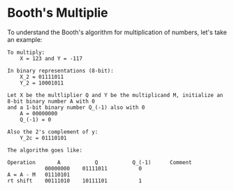 # Booth's Multiplie

To understand the Booth's algorithm for multiplication of numbers, let's take an example:

```
To multiply: 
	X = 123 and Y = -117

In binary representations (8-bit):
	X_2 = 01111011
	Y_2 = 10001011

Let X be the multliplier Q and Y be the multiplicand M, initialize an 8-bit binary number A with 0
and a 1-bit binary number Q_(-1) also with 0
	A = 00000000
	Q_(-1) = 0

Also the 2's complement of y:
	Y_2c = 01110101

The algorithm goes like:

Operation		A			Q			Q_(-1)		Comment
			00000000	01111011		  0			 
A = A - M   01110101
rt shift    00111010	10111101		  1



```
